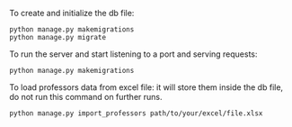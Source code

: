 To create and initialize the db file:
```
python manage.py makemigrations
python manage.py migrate
```

To run the server and start listening to a port and serving requests:
```
python manage.py makemigrations
```

To load professors data from excel file:
it will store them inside the db file, do not run this command on further runs.
```
python manage.py import_professors path/to/your/excel/file.xlsx
```


